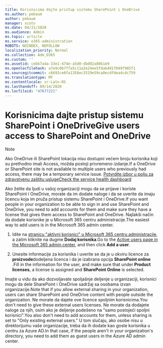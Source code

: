 ```yaml
---
title: Korisnicima dajte pristup sistemu SharePoint i OneDrive
ms.author: pebaum
author: pebaum
manager: scotv
ms.date: 04/21/2020
ms.audience: Admin
ms.topic: article
ms.service: o365-administration
ROBOTS: NOINDEX, NOFOLLOW
localization_priority: Normal
ms.collection: Adm_O365
ms.custom: ''
ms.assetid: cebb7a4a-33e1-474e-a5d0-dbd02a80b1e9
ms.openlocfilehash: a7e9c0b7ffa5c11a2e24ee5fda6491f049f985f1
ms.sourcegitcommit: c6692ce0fa1358ec3529e59ca0ecdfdea4cdc759
ms.translationtype: MT
ms.contentlocale: sr-Latn-RS
ms.lasthandoff: 09/14/2020
ms.locfileid: "47677221"
---
```

# <a name="give-users-access-to-sharepoint-and-onedrive"></a><span data-ttu-id="34091-102">Korisnicima dajte pristup sistemu SharePoint i OneDrive</span><span class="sxs-lookup"><span data-stu-id="34091-102">Give users access to SharePoint and OneDrive</span></span>

> [!NOTE]
> <span data-ttu-id="34091-103">Ako OneDrive ili SharePoint lokacija nisu dostupni većem broju korisnika koji su prethodno imali Access, možda postoji privremeno izdanje.</span><span class="sxs-lookup"><span data-stu-id="34091-103">If a OneDrive or SharePoint site is not available to multiple users who previously had access, there may be a temporary service issue.</span></span> [<span data-ttu-id="34091-104">Potvrdite izbor u polju za zdravstvenu zaštitu usluge</span><span class="sxs-lookup"><span data-stu-id="34091-104">Check the service health dashboard</span></span>](https://portal.office.com/adminportal/home#/servicehealth)
  
<span data-ttu-id="34091-105">Ako želite da ljudi u vašoj organizaciji mogu da se prijave i koriste SharePoint i OneDrive, morate da im dodate naloge i da se uverite da imaju licencu koja im pruža pristup sistemu SharePoint i OneDrive.</span><span class="sxs-lookup"><span data-stu-id="34091-105">If you want people in your organization to be able to sign in and use SharePoint and OneDrive, you need to add accounts for them and make sure they have a license that gives them access to SharePoint and OneDrive.</span></span> <span data-ttu-id="34091-106">Najlakši način da dodate korisnike je u Microsoft 365 centru administracije.</span><span class="sxs-lookup"><span data-stu-id="34091-106">The easiest way to add users is in the Microsoft 365 admin center.</span></span>
  
1. <span data-ttu-id="34091-107">Idite na [stranicu "aktivni korisnici" u Microsoft 365 centru administracije](https://portal.office.com/adminportal/home#/users), a zatim kliknite na dugme **Dodaj korisnika**.</span><span class="sxs-lookup"><span data-stu-id="34091-107">Go to the [Active users page in the Microsoft 365 admin center](https://portal.office.com/adminportal/home#/users), and then click **Add a user**.</span></span>
    
2. <span data-ttu-id="34091-108">Unesite informacije za korisnika i uverite se da je u okviru licence za **proizvode**dodeljena licenca i da je izabrana opcija **SharePoint online** .</span><span class="sxs-lookup"><span data-stu-id="34091-108">Fill in the information for the user, and make sure that under **Product licenses**, a license is assigned and **SharePoint Online** is selected.</span></span> 
    
<span data-ttu-id="34091-109">Imajte u vidu da ako dozvoljavate spoljašnje deljenje u organizaciji, korisnici mogu da dele SharePoint i OneDrive sadržaj sa osobama izvan organizacije.</span><span class="sxs-lookup"><span data-stu-id="34091-109">Note that if you allow external sharing in your organization, users can share SharePoint and OneDrive content with people outside the organization.</span></span> <span data-ttu-id="34091-110">Ne morate da dajete ove licence spoljnim korisnicima.</span><span class="sxs-lookup"><span data-stu-id="34091-110">You don't need to give these external users licenses.</span></span> <span data-ttu-id="34091-111">Ne morate da dodajete naloge za njih, osim ako je deljenje podešeno na "samo postojeći spoljni korisnici".</span><span class="sxs-lookup"><span data-stu-id="34091-111">You also don't need to add accounts for them, unless sharing is set to "Only existing external users."</span></span> <span data-ttu-id="34091-112">U tom slučaju, ako osobe nisu u direktorijumu vaše organizacije, treba da ih dodate kao goste korisnika u centru za Azure AD.</span><span class="sxs-lookup"><span data-stu-id="34091-112">In that case, if the people aren't in your organization's directory, you need to add them as guest users in the Azure AD admin center.</span></span>
  

